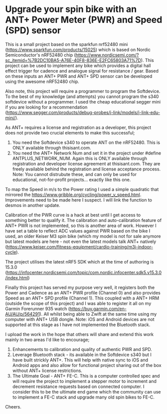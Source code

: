 # Upgrade your spin bike with an ANT+ Power Meter (PWR) and Speed (SPD) sensor

This is a small project based on the sparkfun nrf52480 mini (https://www.sparkfun.com/products/15025) which is based on Nordic Semiconductor's nRF52480 chip (https://www.nordicsemi.com/?sc_itemid=%7B2DC10BA5-A76E-40F8-836E-E2FC65803A71%7D). This project can be used to implement any bike which provides a digital hall effect trigger for cadence and analogue signal for resistance / gear. Based on these inputs an ANT+ PWR and ANT+ SPD sensor can be developed using the awesome nRF52480 chip.

Also note, this project will require a programmer to program the Softdevice. To the best of my knowledge (and attempts) you cannot program the s340 softdevice without a programmer. I used the cheap educational segger mini if you are looking for a recommendation (https://www.segger.com/products/debug-probes/j-link/models/j-link-edu-mini/).

As ANT+ requires a license and registration as a developer, this project does not provide two crucial elements to make this successful;
1. You need the Softdevice s340 to operate ANT on the nRF52480. This is ONLY available through thisisant.com.
2. You need the ANT+ Network Num and set it in the project under #define ANTPLUS_NETWORK_NUM.
Again this is ONLY available through registration and developer license agreement at thisisant.com. They are freely available behind the registration and license acceptance process. Note: You cannot distrubute these, and can only be used for educational, not-for-profit projects... exactly like this one.

To map the Speed in m/s to the Power rating I used a simple quadratic that mirrored the https://www.gribble.org/cycling/power_v_speed.html. Improvements need to be made here I suspect. I will link the function to desmos in another update.

Calibration of the PWR curve is a hack at best until I get access to something better to qualify it. The calibration and auto-calibration feature of ANT+ PWR is not implemented, so this is another area of work. However I have set a table to reflect ADC values against PWR based on the bike I used, an older Keiser M3 spin bike (which my model is not for sale anymore but latest models are here - not even the latest models talk ANT+ natively (https://www.keiser.com/fitness-equipment/cardio-training/m3i-indoor-cycle).

The project utilises the latest nRF5 SDK which at the time of authoring is 15.3.0 (https://infocenter.nordicsemi.com/topic/com.nordic.infocenter.sdk5.v15.3.0/index.html)

Finally this project has served my purpose very well, it registers both the Power and Cadence as an ANT+ PWR profile (Channel 0) and also provides Speed as an ANT+ SPD profile (Channel 1). This coupled with a ANT+ HRM (outside the scope of this project) and I was able to register it all on my Garmin Forerunner 935 watch (https://buy.garmin.com/en-AU/AU/p/564291). All whilst being able to Zwift at the same time using my computer with ANT+ USB dongle. Note: iOS and Android devices are not supported at this stage as I have not implemented the Bluetooth stack.

I upload the work in the hope that others will share and extend this work mainly in two areas I'd like to encourage;
1. Enhancements to calibration and quality of authentic PWR and SPD.
2. Leverage Bluetooth stack - its available in the Softdevice s340 but I have built strickly ANT+. This will help with native sync to iOS and Android apps and also allow for functional project sharing out of the box without ANT+ license restrictions.
3. The Ultimate Goal - ANT+ FE-C. This is a computer controlled spec and will require the project to implement a stepper motor to increment and decrement resistance requests based on connected computer. I consider this to be the ultimate end game which the community can use to implement a FE-C stack and upgrade many old spin bikes to FE-C.

Cheers.

